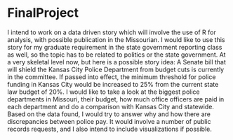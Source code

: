 # FinalProject

I intend to work on a data driven story which will involve the use of R for analysis, with possible publication in the Missourian. I would like to use this story for my graduate requirement in the state government reporting class as well, so the topic has to be related to politics or the state government. At a very skeletal level now, but here is a possible story idea: A Senate bill that will shield the Kansas City Police Department from budget cuts is currently in the committee. If passed into effect, the minimum threshold for police funding in Kansas City would be increased to 25% from the current state law budget of 20%. I would like to take a look at the biggest police departments in Missouri, their budget, how much office officers are paid in each department and do a comparison with Kansas City and statewide. Based on the data found, I would try to answer why and how there are discrepancies between police pay. It would involve a number of public records requests, and I also intend to include visualizations if possible.

 
